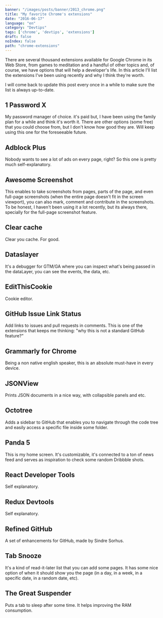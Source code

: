 ```yaml
---
banner: "/images/posts/banner/2013_chrome.png"
title: "My favorite Chrome's extensions"
date: "2016-06-17"
language: "en"
category: "Devtips"
tags: ['chrome', 'devtips', 'extensions']
draft: false
noIndex: false
path: "chrome-extensions"
---
```


There are several thousand extensions available for Google Chrome in its Web Store, from games to meditation
and a handful of other topics and, of course, we have options that will help a developer's life.
In this article I'll list the extensions I've been using recently and why I think they're worth.

I will come back to update this post every once in a while to make sure the list is always up-to-date.

## 1 Password X

My password manager of choice. it's paid but, I have been using the family plan for a while and think it's worth it.
There are other options (some free) that you could choose from, but I don't know how good they are.
Will keep using this one for the foreseeable future.

## Adblock Plus

Nobody wants to see a lot of ads on every page, right? So this one is pretty much self-explanatory.

## Awesome Screenshot

This enables to take screenshots from pages, parts of the page, and even full-page screenshots
(when the entire page doesn't fit in the screen viewport), you can also mark, comment and contribute
in the screenshots. To be honest, I haven't been using it a lot recently, but its always there,
specially for the full-page screenshot feature.

## Clear cache

Clear you cache. For good.

## Dataslayer

It's a debugger for GTM/GA where you can inspect what's being passed in the dataLayer,
you can see the events, the data, etc.

## EditThisCookie

Cookie editor.

## GitHub Issue Link Status

Add links to issues and pull requests in comments.
This is one of the extensions that keeps me thinking: "why this is not a standard GitHub feature?"

## Grammarly for Chrome

Being a non native english speaker, this is an absolute must-have in every device.

## JSONView

Prints JSON documents in a nice way, with collapsible panels and etc.

## Octotree

Adds a sidebar to GitHub that enables you to navigate through the code tree and easily
access a specific file inside some folder.

## Panda 5

This is my home screen. It's customizable, it's connected to a ton of news feed and serves as inspiration to check
some random Dribbble shots.

## React Developer Tools

Self explanatory.

## Redux Devtools

Self explanatory.

## Refined GitHub

A set of enhancements for GitHub, made by Sindre Sorhus.

## Tab Snooze

It's a kind of read-it-later list that you can add some pages. It has some nice option of when it should show you
the page (in a day, in a week, in a specific date, in a random date, etc).

## The Great Suspender

Puts a tab to sleep after some time. It helps improving the RAM consumption.
